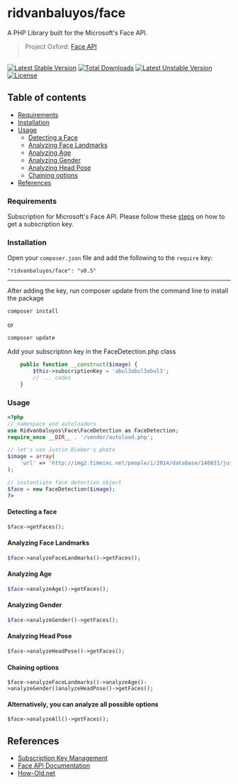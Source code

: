 ridvanbaluyos/face
=======
A PHP Library built for the Microsoft's Face API.
> Project Oxford: [Face API](https://www.projectoxford.ai/doc/face/overview)
<br/><br/>

[![Latest Stable Version](https://poser.pugx.org/ridvanbaluyos/face/v/stable.svg)](https://packagist.org/packages/ridvanbaluyos/face) [![Total Downloads](https://poser.pugx.org/ridvanbaluyos/face/downloads.svg)](https://packagist.org/packages/ridvanbaluyos/face) [![Latest Unstable Version](https://poser.pugx.org/ridvanbaluyos/face/v/unstable.svg)](https://packagist.org/packages/ridvanbaluyos/face) [![License](https://poser.pugx.org/ridvanbaluyos/face/license.svg)](https://packagist.org/packages/ridvanbaluyos/face)

## Table of contents ##
- [Requirements](#requirements)
- [Installation](#installation)
- [Usage](#usage)
    - [Detecting a Face](#detecting-a-face)
    - [Analyzing Face Landmarks](#analyzing-face-landmarks)
    - [Analyzing Age](#analyzing-age)
    - [Analyzing Gender](#analyzing-gender)
    - [Analyzing Head Pose](#analyzing-head-pose)
    - [Chaining options](#chaining-options)
- [References](#references)

### Requirements ##
Subscription for Microsoft's Face API. Please follow these [steps](https://www.projectoxford.ai/doc/face/Get-Started/csharp#step1) on how to get a subscription key.

### Installation ##
Open your `composer.json` file and add the following to the `require` key:

    "ridvanbaluyos/face": "v0.5"

---

After adding the key, run composer update from the command line to install the package

```bash
composer install
```

or

```bash
composer update
```

Add your subscription key in the FaceDetection.php class
```php
    public function __construct($image) {
        $this->subscriptionKey = 'abul3abul3abul3';
        // ... codes
    }

```


### Usage ##
```php
<?php
// namespace and autoloaders
use Ridvanbaluyos\Face\FaceDetection as FaceDetection;
require_once __DIR__ . '/vendor/autoload.php';

// let's use Justin Bieber's photo
$image = array(
    'url' => 'http://img2.timeinc.net/people/i/2014/database/140831/justin-bieber-300.jpg',
);

// instantiate face detection object
$face = new FaceDetection($image);
?>
```

#### Detecting a face
```php
$face->getFaces();

```

#### Analyzing Face Landmarks
```php
$face->analyzeFaceLandmarks()->getFaces();

```

#### Analyzing Age
```php
$face->analyzeAge()->getFaces();

```

#### Analyzing Gender
```php
$face->analyzeGender()->getFaces();

```

#### Analyzing Head Pose
```php
$face->analyzeHeadPose()->getFaces();

```

#### Chaining options
```
$face->analyzeFaceLandmarks()->analyzeAge()->analyzeGender()analyzeHeadPose()->getFaces();

```

#### Alternatively, you can analyze all possible options
```
$face->analyzeAll()->getFaces();

```

## References
* [Subscription Key Management](https://www.projectoxford.ai/doc/general/subscription-key-mgmt)
* [Face API Documentation](https://dev.projectoxford.ai/docs/services/54d85c1d5eefd00dc474a0ef/operations/54f0375749c3f70a50e79b82)
* [How-Old.net](http://how-old.net/)

